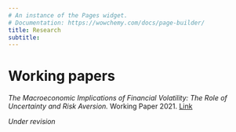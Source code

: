 ```yaml
---
# An instance of the Pages widget.
# Documentation: https://wowchemy.com/docs/page-builder/
title: Research
subtitle:
---
```



# Working papers

*The Macroeconomic Implications of Financial Volatility: The Role of Uncertainty and Risk Aversion.* Working Paper 2021. [Link](wp/MacroImplicationFinVolatility_paper.pdf)

*Under revision*

